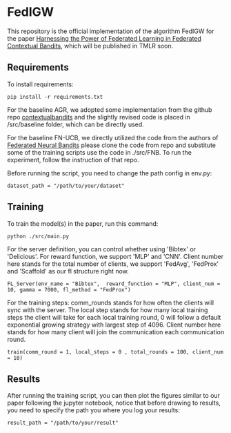 # FedIGW

This repository is the official implementation of the algorithm FedIGW for the paper [Harnessing the Power of Federated Learning in Federated Contextual Bandits](https://arxiv.org/abs/2312.16341), which will be published in TMLR soon. 


## Requirements

To install requirements:

```setup
pip install -r requirements.txt
```

For the baseline AGR, we adopted some implementation from the github repo [contextualbandits](https://github.com/david-cortes/contextualbandits/tree/master) and the slightly revised code is placed in /src/baseline folder, which can be directly used.

For the baseline FN-UCB, we directly utilized the code from the authors of [Federated Neural Bandits](https://github.com/daizhongxiang/Federated-Neural-Bandits/tree/main) please clone the code from repo and substitute some of the training scripts use the code in ./src/FNB. To run the experiment, follow the instruction of that repo.

Before running the script, you need to change the path config in env.py:

```env_set
dataset_path = "/path/to/your/dataset"
```

## Training

To train the model(s) in the paper, run this command:

```train
python ./src/main.py
```

For the server definition, you can control whether using 'Bibtex' or 'Delicious'. For reward function, we support 'MLP' and 'CNN'. Client number here stands for the total number of clients, we support 'FedAvg',
'FedProx' and 'Scaffold' as our fl structure right now.

```server
FL_Server(env_name = "Bibtex",  reward_function = "MLP", client_num = 10, gamma = 7000, fl_method = "FedProx")
```

For the training steps: comm_rounds stands for how often the clients will sync with the server. The local step stands for how many local training steps the client will take for each local training round, 0 will follow a default exponential growing strategy with largest step of 4096. Client number here stands for how many client will join the communication each communication round.

```training
train(comm_round = 1, local_steps = 0 , total_rounds = 100, client_num = 10)
```


## Results

After running the training script, you can then plot the figures similar to our paper following the jupyter notebook, notice that before drawing to results, you need to specify the path you where you log your results:


```env_set
result_path = "/path/to/your/result"
```


